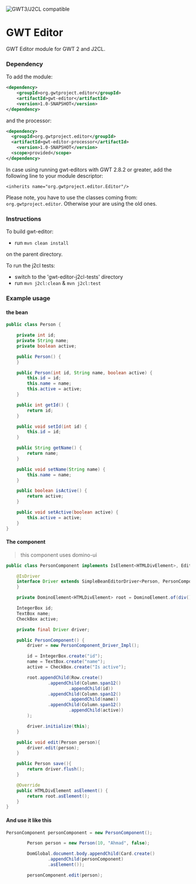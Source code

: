 ![GWT3/J2CL compatible](https://img.shields.io/badge/GWT3/J2CL-compatible-brightgreen.svg)

# GWT Editor
GWT Editor module for GWT 2 and J2CL.

### Dependency

To add the module:

```xml
<dependency>
    <groupId>org.gwtproject.editor</groupId>
    <artifactId>gwt-editor</artifactId>
    <version>1.0-SNAPSHOT</version>
</dependency>
```

and the processor:

```xml
<dependency>
  <groupId>org.gwtproject.editor</groupId>
  <artifactId>gwt-editor-processor</artifactId>
    <version>1.0-SNAPSHOT</version>
  <scope>provided</scope>
</dependency>
```

In case using running gwt-editors with GWT 2.8.2 or greater, add the following line to your module descriptor:
```
<inherits name="org.gwtproject.editor.Editor"/>
```

Please note, you have to use the classes coming from: `org.gwtproject.editor`. Otherwise your are using the old ones.

### Instructions
To build gwt-editor:

* run `mvn clean install`

on the parent directory.

To run the j2cl tests:

* switch to the 'gwt-editor-j2cl-tests' directory
* run `mvn j2cl:clean` & `mvn j2cl:test`


### Example usage

#### the bean
```java
public class Person {

    private int id;
    private String name;
    private boolean active;

    public Person() {
    }

    public Person(int id, String name, boolean active) {
        this.id = id;
        this.name = name;
        this.active = active;
    }

    public int getId() {
        return id;
    }

    public void setId(int id) {
        this.id = id;
    }

    public String getName() {
        return name;
    }

    public void setName(String name) {
        this.name = name;
    }

    public boolean isActive() {
        return active;
    }

    public void setActive(boolean active) {
        this.active = active;
    }
}
```

#### The component

> this component uses domino-ui

```java
public class PersonComponent implements IsElement<HTMLDivElement>, Editor<Person> {

    @IsDriver
    interface Driver extends SimpleBeanEditorDriver<Person, PersonComponent> {
    }

    private DominoElement<HTMLDivElement> root = DominoElement.of(div());

    IntegerBox id;
    TextBox name;
    CheckBox active;

    private final Driver driver;

    public PersonComponent() {
        driver = new PersonComponent_Driver_Impl();

        id = IntegerBox.create("id");
        name = TextBox.create("name");
        active = CheckBox.create("Is active");

        root.appendChild(Row.create()
                .appendChild(Column.span12()
                        .appendChild(id))
                .appendChild(Column.span12()
                        .appendChild(name))
                .appendChild(Column.span12()
                        .appendChild(active))
        );

        driver.initialize(this);
    }

    public void edit(Person person){
        driver.edit(person);
    }

    public Person save(){
        return driver.flush();
    }

    @Override
    public HTMLDivElement asElement() {
        return root.asElement();
    }
}
```

#### And use it like this

```java
PersonComponent personComponent = new PersonComponent();

        Person person = new Person(10, "Ahmad", false);

        DomGlobal.document.body.appendChild(Card.create()
                .appendChild(personComponent)
                .asElement());

        personComponent.edit(person);
        
```
